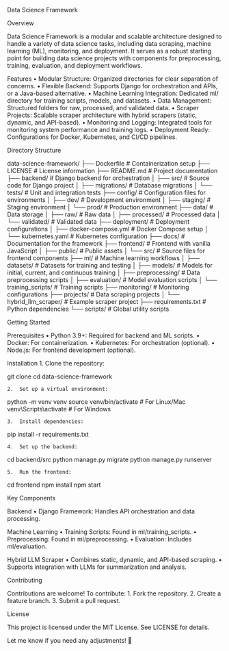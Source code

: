 Data Science Framework

Overview


Data Science Framework is a modular and scalable architecture designed to handle a variety of data science tasks, including data scraping, machine learning (ML), monitoring, and deployment. It serves as a robust starting point for building data science projects with components for preprocessing, training, evaluation, and deployment workflows.

Features
	•	Modular Structure: Organized directories for clear separation of concerns.
	•	Flexible Backend: Supports Django for orchestration and APIs, or a Java-based alternative.
	•	Machine Learning Integration: Dedicated ml/ directory for training scripts, models, and datasets.
	•	Data Management: Structured folders for raw, processed, and validated data.
	•	Scraper Projects: Scalable scraper architecture with hybrid scrapers (static, dynamic, and API-based).
	•	Monitoring and Logging: Integrated tools for monitoring system performance and training logs.
	•	Deployment Ready: Configurations for Docker, Kubernetes, and CI/CD pipelines.

Directory Structure

data-science-framework/
├── Dockerfile               # Containerization setup
├── LICENSE                  # License information
├── README.md                # Project documentation
├── backend/                 # Django backend for orchestration
│   ├── src/                 # Source code for Django project
│   ├── migrations/          # Database migrations
│   └── tests/               # Unit and integration tests
├── config/                  # Configuration files for environments
│   ├── dev/                 # Development environment
│   ├── staging/             # Staging environment
│   └── prod/                # Production environment
├── data/                    # Data storage
│   ├── raw/                 # Raw data
│   ├── processed/           # Processed data
│   └── validated/           # Validated data
├── deployment/              # Deployment configurations
│   ├── docker-compose.yml   # Docker Compose setup
│   └── kubernetes.yaml      # Kubernetes configuration
├── docs/                    # Documentation for the framework
├── frontend/                # Frontend with vanilla JavaScript
│   ├── public/              # Public assets
│   └── src/                 # Source files for frontend components
├── ml/                      # Machine learning workflows
│   ├── datasets/            # Datasets for training and testing
│   ├── models/              # Models for initial, current, and continuous training
│   ├── preprocessing/       # Data preprocessing scripts
│   ├── evaluation/          # Model evaluation scripts
│   └── training_scripts/    # Training scripts
├── monitoring/              # Monitoring configurations
├── projects/                # Data scraping projects
│   └── hybrid_llm_scraper/  # Example scraper project
├── requirements.txt         # Python dependencies
└── scripts/                 # Global utility scripts

Getting Started

Prerequisites
	•	Python 3.9+: Required for backend and ML scripts.
	•	Docker: For containerization.
	•	Kubernetes: For orchestration (optional).
	•	Node.js: For frontend development (optional).

Installation
	1.	Clone the repository:

git clone <repository-url>
cd data-science-framework


	2.	Set up a virtual environment:

python -m venv venv
source venv/bin/activate  # For Linux/Mac
venv\Scripts\activate     # For Windows


	3.	Install dependencies:

pip install -r requirements.txt


	4.	Set up the backend:

cd backend/src
python manage.py migrate
python manage.py runserver


	5.	Run the frontend:

cd frontend
npm install
npm start

Key Components

Backend
	•	Django Framework: Handles API orchestration and data processing.

Machine Learning
	•	Training Scripts: Found in ml/training_scripts.
	•	Preprocessing: Found in ml/preprocessing.
	•	Evaluation: Includes ml/evaluation.

Hybrid LLM Scraper
	•	Combines static, dynamic, and API-based scraping.
	•	Supports integration with LLMs for summarization and analysis.

Contributing

Contributions are welcome! To contribute:
	1.	Fork the repository.
	2.	Create a feature branch.
	3.	Submit a pull request.

License

This project is licensed under the MIT License. See LICENSE for details.

Let me know if you need any adjustments! 🚀
